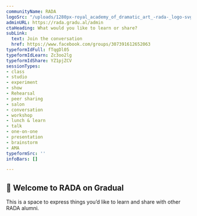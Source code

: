 ```yaml
---
communityName: RADA
logoSrc: "/uploads/1280px-royal_academy_of_dramatic_art_-rada-_logo-svg.png"
adminURL: https://rada.gradu.al/admin
ctaHeading: What would you like to learn or share?
subLink:
  text: Join the conversation
  href: https://www.facebook.com/groups/307391612652063
typeformIdFull: fTqgDl05
typeformIdLearn: Zc3oo2lg
typeformIdShare: YZ1pjZCV
sessionTypes:
- class
- studio
- experiment
- show
- Rehearsal
- peer sharing
- salon
- conversation
- workshop
- lunch & learn
- talk
- one-on-one
- presentation
- brainstorm
- AMA
typeformSrc: ''
infoBars: []

---
```

## 👋 Welcome to RADA on Gradual

This is a space to express things you’d like to learn and share with other RADA alumni.